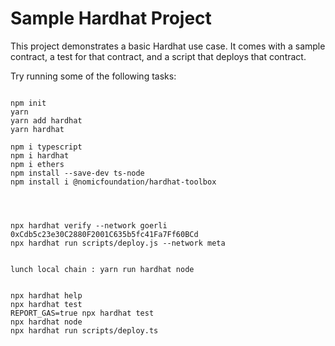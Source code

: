 # Sample Hardhat Project

This project demonstrates a basic Hardhat use case. It comes with a sample contract, a test for that contract, and a script that deploys that contract.

Try running some of the following tasks:

```shell

npm init
yarn
yarn add hardhat
yarn hardhat

npm i typescript
npm i hardhat
npm i ethers
npm install --save-dev ts-node
npm install i @nomicfoundation/hardhat-toolbox




npx hardhat verify --network goerli 0xCdb5c23e30C2880F2001C635b5fc41Fa7Ff60BCd
npx hardhat run scripts/deploy.js --network meta


lunch local chain : yarn run hardhat node


npx hardhat help
npx hardhat test
REPORT_GAS=true npx hardhat test
npx hardhat node
npx hardhat run scripts/deploy.ts
```
